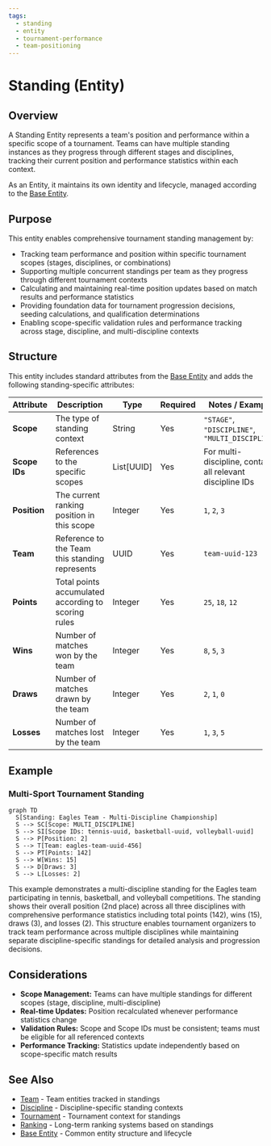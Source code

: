 ```yaml
---
tags:
  - standing
  - entity
  - tournament-performance
  - team-positioning
---
```


# Standing (Entity)

## Overview

A Standing Entity represents a team's position and performance within a specific scope of a tournament. Teams can
have multiple standing instances as they progress through different stages and disciplines, tracking their current
position and performance statistics within each context.

As an Entity, it maintains its own identity and lifecycle, managed according to the [Base Entity](../foundation/base_entity.md).

## Purpose

This entity enables comprehensive tournament standing management by:

- Tracking team performance and position within specific tournament scopes (stages, disciplines, or combinations)
- Supporting multiple concurrent standings per team as they progress through different tournament contexts
- Calculating and maintaining real-time position updates based on match results and performance statistics
- Providing foundation data for tournament progression decisions, seeding calculations, and qualification determinations
- Enabling scope-specific validation rules and performance tracking across stage, discipline, and multi-discipline contexts

## Structure

This entity includes standard attributes from the [Base Entity](../foundation/base_entity.md)
and adds the following standing-specific attributes:

| Attribute | Description | Type | Required | Notes / Example |
|-----------|-------------|------|----------|-----------------|
| **Scope** | The type of standing context | String | Yes | `"STAGE"`, `"DISCIPLINE"`, `"MULTI_DISCIPLINE"` |
| **Scope IDs** | References to the specific scopes | List[UUID] | Yes | For multi-discipline, contains all relevant discipline IDs |
| **Position** | The current ranking position in this scope | Integer | Yes | `1`, `2`, `3` |
| **Team** | Reference to the Team this standing represents | UUID | Yes | `team-uuid-123` |
| **Points** | Total points accumulated according to scoring rules | Integer | Yes | `25`, `18`, `12` |
| **Wins** | Number of matches won by the team | Integer | Yes | `8`, `5`, `3` |
| **Draws** | Number of matches drawn by the team | Integer | Yes | `2`, `1`, `0` |
| **Losses** | Number of matches lost by the team | Integer | Yes | `1`, `3`, `5` |

## Example

### Multi-Sport Tournament Standing

```mermaid
graph TD
  S[Standing: Eagles Team - Multi-Discipline Championship]
  S --> SC[Scope: MULTI_DISCIPLINE]
  S --> SI[Scope IDs: tennis-uuid, basketball-uuid, volleyball-uuid]
  S --> P[Position: 2]
  S --> T[Team: eagles-team-uuid-456]
  S --> PT[Points: 142]
  S --> W[Wins: 15]
  S --> D[Draws: 3]
  S --> L[Losses: 2]
```

This example demonstrates a multi-discipline standing for the Eagles team participating in tennis, basketball, and
volleyball competitions. The standing shows their overall position (2nd place) across all three disciplines with
comprehensive performance statistics including total points (142), wins (15), draws (3), and losses (2). This
structure enables tournament organizers to track team performance across multiple disciplines while maintaining
separate discipline-specific standings for detailed analysis and progression decisions.

## Considerations

- **Scope Management:** Teams can have multiple standings for different scopes (stage, discipline, multi-discipline)
- **Real-time Updates:** Position recalculated whenever performance statistics change
- **Validation Rules:** Scope and Scope IDs must be consistent; teams must be eligible for all referenced contexts
- **Performance Tracking:** Statistics update independently based on scope-specific match results

## See Also

- [Team](../team/team.md) - Team entities tracked in standings
- [Discipline](../discipline/discipline.md) - Discipline-specific standing contexts
- [Tournament](../tournament/tournament.md) - Tournament context for standings
- [Ranking](../ranking/ranking.md) - Long-term ranking systems based on standings
- [Base Entity](../foundation/base_entity.md) - Common entity structure and lifecycle
